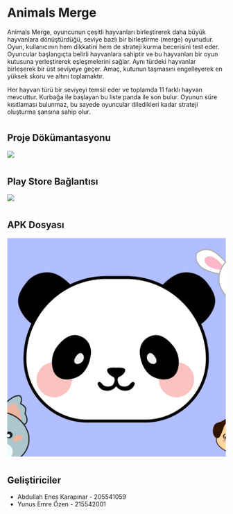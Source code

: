 #
# Animals Merge
Animals Merge, oyuncunun çeşitli hayvanları birleştirerek daha büyük hayvanlara dönüştürdüğü, seviye bazlı bir birleştirme (merge) oyunudur. Oyun, kullanıcının hem dikkatini hem de strateji kurma becerisini test eder. Oyuncular başlangıçta belirli hayvanlara sahiptir ve bu hayvanları bir oyun kutusuna yerleştirerek eşleşmelerini sağlar. Aynı türdeki hayvanlar birleşerek bir üst seviyeye geçer. Amaç, kutunun taşmasını engelleyerek en yüksek skoru ve altını toplamaktır.

Her hayvan türü bir seviyeyi temsil eder ve toplamda 11 farklı hayvan mevcuttur. Kurbağa ile başlayan bu liste panda ile son bulur. Oyunun süre kısıtlaması bulunmaz, bu sayede oyuncular diledikleri kadar strateji oluşturma şansına sahip olur.

#
## Proje Dökümantasyonu
[![](https://upload.wikimedia.org/wikipedia/commons/thumb/8/87/PDF_file_icon.svg/1667px-PDF_file_icon.svg.png)](https://drive.google.com/file/d/1a3g9NySQexezfjY3nMsNcSyDi1l69hgJ/view?usp=sharing)

#
## Play Store Bağlantısı
[![](https://texttofloss.com/wp-content/uploads/2021/01/Google-Play-Store-Button.png)](https://play.google.com/store/apps/details?id=com.aek.animalsmerge)
#

## APK Dosyası
[![](https://github.com/EnesKarapinar/AnimalsMerge/blob/main/appIcon.png?raw=true)](https://drive.google.com/file/d/18JRLj6PAx5hWbjfLegzy3N5HNwREAII1/view?usp=sharing)
#

## Geliştiriciler

- Abdullah Enes Karapınar - 205541059
- Yunus Emre Özen - 215542001

  
